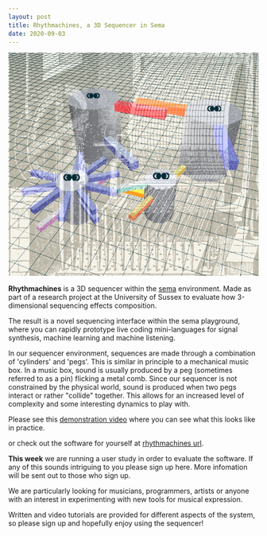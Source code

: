 ```yaml
---
layout: post
title: Rhythmachines, a 3D Sequencer in Sema
date: 2020-09-03
---
```


![rhythmachines past and present](/assets/rhythmachines-past-and-present.png)

__Rhythmachines__ is a 3D sequencer within the [sema](https://github.com/mimic-sussex/sema 'sema') environment. Made as part of a research project at the University of Sussex to evaluate how 3-dimensional sequencing effects composition.

The result is a novel sequencing interface within the sema playground, where you can rapidly prototype live coding mini-languages for signal synthesis, machine learning and machine listening.

In our sequencer environment, sequences are made through a combination of 'cylinders' and 'pegs'. This is similar in principle to a mechanical music box. In a music box, sound is usually produced by a peg (sometimes referred to as a pin) flicking a metal comb. Since our sequencer is not constrained by the physical world, sound is produced when two pegs interact or rather "collide" together. This allows for an increased level of complexity and some interesting dynamics to play with.

Please see this [demonstration video](https://youtu.be/n6PXqLJToTs 'demonstration video') where you can see what this looks like in practice.

or check out the software for yourself at [rhythmachines url](amalgah.github.io).

__This week__ we are running a user study in order to evaluate the software. If any of this sounds intriguing to you please sign up here. More infomation will be sent out to those who sign up.

We are particularly looking for musicians, programmers, artists or anyone with an interest in experimenting with new tools for musical expression.

 Written and video tutorials are provided for different aspects of the system, so please sign up and hopefully enjoy using the sequencer!
